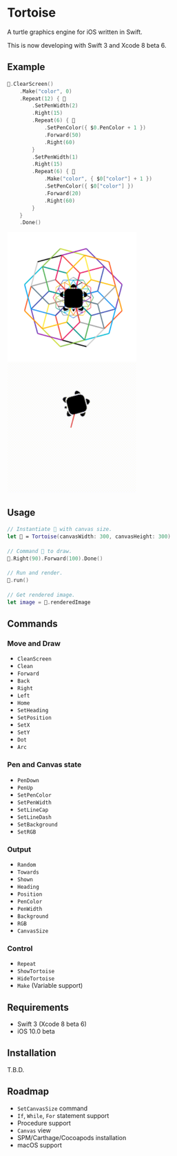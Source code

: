 # Tortoise

A turtle graphics engine for iOS written in Swift.

This is now developing with Swift 3 and Xcode 8 beta 6.

## Example

```swift
🐢.ClearScreen()
    .Make("color", 0)
    .Repeat(12) { 🐢
        .SetPenWidth(2)
        .Right(15)
        .Repeat(6) { 🐢
            .SetPenColor({ $0.PenColor + 1 })
            .Forward(50)
            .Right(60)
        }
        .SetPenWidth(1)
        .Right(15)
        .Repeat(6) { 🐢
            .Make("color", { $0["color"] + 1 })
            .SetPenColor({ $0["color"] })
            .Forward(20)
            .Right(60)
        }
    }
    .Done()
```

<img src="https://github.com/temoki/Tortoise/blob/master/ReadmeImages/example.png" width="300" /> <img src="https://github.com/temoki/Tortoise/blob/master/ReadmeImages/example.gif" width="300" />


## Usage

```swift
// Instantiate 🐢 with canvas size.
let 🐢 = Tortoise(canvasWidth: 300, canvasHeight: 300)

// Command 🐢 to draw.
🐢.Right(90).Forward(100).Done()

// Run and render.
🐢.run()

// Get rendered image.
let image = 🐢.renderedImage
```

## Commands

### Move and Draw

* `CleanScreen`
* `Clean`
* `Forward`
* `Back`
* `Right`
* `Left`
* `Home`
* `SetHeading`
* `SetPosition`
* `SetX`
* `SetY`
* `Dot`
* `Arc`

### Pen and Canvas state

* `PenDown`
* `PenUp`
* `SetPenColor`
* `SetPenWidth`
* `SetLineCap`
* `SetLineDash`
* `SetBackground`
* `SetRGB`

### Output

* `Random`
* `Towards`
* `Shown`
* `Heading`
* `Position`
* `PenColor`
* `PenWidth`
* `Background`
* `RGB`
* `CanvasSize`

### Control

* `Repeat`
* `ShowTortoise`
* `HideTortoise`
* `Make` (Variable support)

## Requirements

* Swift 3 (Xcode 8 beta 6)
* iOS 10.0 beta

## Installation

T.B.D.

## Roadmap

* `SetCanvasSize` command
* `If`, `While`, `For` statement support
* Procedure support
* `Canvas` view
* SPM/Carthage/Cocoapods installation
* macOS support
